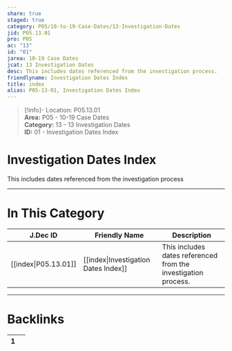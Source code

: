 ```yaml
---  
share: true  
staged: true  
category: P05/10-to-19-Case-Dates/13-Investigation-Dates  
jid: P05.13.01  
pro: P05  
ac: "13"  
id: "01"  
jarea: 10-19 Case Dates  
jcat: 13 Investigation Dates  
desc: This includes dates referenced from the investigation process.  
friendlyname: Investigation Dates Index  
title: index  
alias: P05-13-01, Investigation Dates Index  
---  
```

  
>[!info]- Location: P05.13.01  
>**Area:** P05 - 10-19 Case Dates  
>**Category:** 13 - 13 Investigation Dates  
>**ID:** 01 - Investigation Dates Index  
  
# Investigation Dates Index  
  
This includes dates referenced from the investigation process  
   
  
  
---  
# In This Category  
  
| J.Dec ID                                                                                      | Friendly Name                                                                                                 | Description                                                    |  
| --------------------------------------------------------------------------------------------- | ------------------------------------------------------------------------------------------------------------- | -------------------------------------------------------------- |  
| [[index\|P05.13.01]] | [[index\|Investigation Dates Index]] | This includes dates referenced from the investigation process. |  
  
  
---  
# Backlinks  
<div><table class="dataview table-view-table"><thead class="table-view-thead"><tr class="table-view-tr-header"><th class="table-view-th"><span></span><span class="dataview small-text">1</span></th><th class="table-view-th"><span></span></th></tr></thead><tbody class="table-view-tbody"></tbody></table></div>
